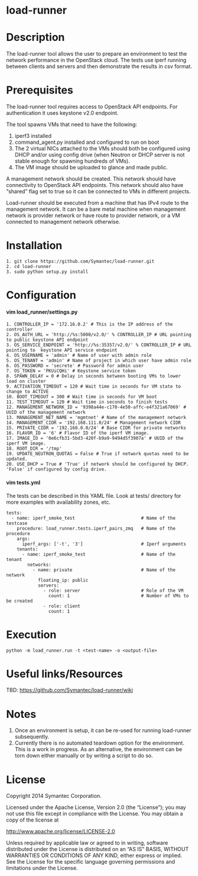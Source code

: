 load-runner
===========

# Description

The load-runner tool allows the user to prepare an environment to test the network performance in the OpenStack cloud. The tests use iperf running between clients and servers and then demonstrate the results in csv format. 

# Prerequisites

The load-runner tool requires access to OpenStack API endpoints. For authentication it uses keystone v2.0 endpoint.

The tool spawns VMs that need to have the following:
1. iperf3 installed
2. command_agent.py installed and configured to run on boot
3. The 2 virtual NICs attached to the VMs should both be configured using DHCP and/or using config drive (when Neutron or DHCP server is not stable enough for spawning hundreds of VMs). 
4. The VM image should be uploaded to glance and made public.

A management network should be created. This network should have connectivity to OpenStack API endpoints. This network should also have “shared” flag set to true so it can be connected to VMs in different projects.

Load-runner should be executed from a machine that has IPv4 route to the management network. It can be a bare metal machine when management network is provider network or have route to provider network, or a VM connected to management network otherwise.

# Installation

```
1. git clone https://github.com/Symantec/load-runner.git
2. cd load-runner 
3. sudo python setup.py install 
```

# Configuration

#### vim load_runner/settings.py

```
1. CONTROLLER_IP = '172.16.0.2' # This is the IP address of the controller
2. OS_AUTH_URL = 'http://%s:5000/v2.0/' % CONTROLLER_IP # URL pointing to public keystone API endpoint
3. OS_SERVICE_ENDPOINT = 'http://%s:35357/v2.0/' % CONTROLLER_IP # URL pointing to  keystone API service endpoint
4. OS_USERNAME = 'admin' # Name of user with admin role
5. OS_TENANT = 'admin' # Name of project in which user have admin role
6. OS_PASSWORD = 'secrete' # Password for admin user
7. OS_TOKEN = 'PKUiCQHi' # Keystone service token
8. SPAWN_DELAY = 0 # Delay in seconds between booting VMs to lower load on cluster
9. ACTIVATION_TIMEOUT = 120 # Wait time in seconds for VM state to change to ACTIVE
10. BOOT_TIMEOUT = 300 # Wait time in seconds for VM boot
11. TEST_TIMEOUT = 120 # Wait time in seconds to finish tests
12. MANAGEMENT_NETWORK_ID = '9398a44e-c170-4e50-affc-e4f321a67069' # UUID of the management network
13. MANAGEMENT_NET_NAME = 'mgmtnet' # Name of the management network
14. MANAGEMENT_CIDR = '192.168.111.0/24' # Management network CIDR
15. PRIVATE_CIDR = '192.168.0.0/24' # Base CIDR for private networks
16. FLAVOR_ID = '6' # Flavor ID of the iperf VM image.
17. IMAGE_ID = '0e6cfb31-5bd3-420f-b9a9-9494d5f3907a' # UUID of the iperf VM image.
18. ROOT_DIR = '/tmp' 
19. UPDATE_NEUTRON_QUOTAS = False # True if network quotas need to be updated.
20. USE_DHCP = True # 'True' if network should be configured by DHCP. 'False' if configured by config drive.
```

#### vim tests.yml
The tests can be described in this YAML file. Look at tests/ directory for more examples with availability zones, etc.
```
tests:
  - name: iperf_smoke_test                         # Name of the testcase
    procedure: load_runner.tests.iperf_pairs_zmq   # Name of the procedure
    args:
      iperf_args: ['-t', '3']                      # Iperf arguments
    tenants:
      - name: iperf_smoke_test                     # Name of the tenant
        networks:
          - name: private                          # Name of the network
            floating_ip: public                    
            servers:
              - role: server                       # Role of the VM
                count: 1                           # Number of VMs to be created
              - role: client
                count: 1
```


# Execution

```
python -m load_runner.run -t <test-name> -o <output-file>
```

# Useful links/Resources

TBD: https://github.com/Symantec/load-runner/wiki

# Notes 

1. Once an environment is setup, it can be re-used for running load-runner subsequently. 
2. Currently there is no automated teardown option for the environment. This is a work in progress. As an alternative, the environment can be torn down either manually or by writing a script to do so.

# License

Copyright 2014 Symantec Corporation.

Licensed under the Apache License, Version 2.0 (the “License”); you may not use this file except in compliance with the License. You may obtain a copy of the license at

http://www.apache.org/license/LICENSE-2.0

Unless required by applicable law or agreed to in writing, software distributed under the License is distributed on an “AS IS" BASIS, WITHOUT WARRANTIES OR CONDITIONS OF ANY KIND, either express or implied. See the License for the specific language governing permissions and limitations under the License.

